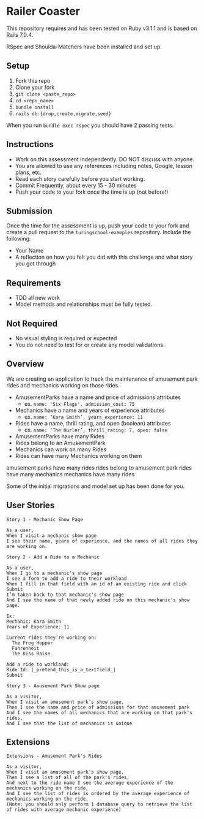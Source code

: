# Railer Coaster

This repository requires and has been tested on Ruby v3.1.1 and is based on Rails 7.0.4.

RSpec and Shoulda-Matchers have been installed and set up.

## Setup

1. Fork this repo
1. Clone your fork
1. `git clone <paste_repo>`
1. `cd <repo_name>`
1. `bundle install`
1. `rails db:{drop,create,migrate,seed}`

When you run `bundle exec rspec` you should have 2 passing tests.

## Instructions

* Work on this assessment independently. DO NOT discuss with anyone.
* You are allowed to use any references including notes, Google, lesson plans, etc.
* Read each story carefully before you start working.
* Commit Frequently, about every 15 - 30 minutes
* Push your code to your fork once the time is up (not before!)

## Submission

Once the time for the assessment is up, push your code to your fork and create a pull request to the `turingschool-examples` repository. Include the following:

* Your Name
* A reflection on how you felt you did with this challenge and what story you got through

## Requirements

* TDD all new work
* Model methods and relationships must be fully tested.

## Not Required

* No visual styling is required or expected
* You do not need to test for or create any model validations.

## Overview

We are creating an application to track the maintenance of amusement park rides and mechanics working on those rides.

* AmusementParks have a name and price of admissions attributes
  * ex. `name: 'Six Flags', admission_cost: 75`
* Mechanics have a name and years of experience attributes
  * ex. `name: ‘Kara Smith’, years_experience: 11`
* Rides have a name, thrill rating, and open (boolean) attributes
  * ex. `name: ‘The Hurler’, thrill_rating: 7, open: false`
* AmusementParks have many Rides
* Rides belong to an AmusementPark
* Mechanics can work on many Rides
* Rides can have many Mechanics working on them


amusement parks have many rides
rides belong to amusement park
rides have many mechanics
mechanics have many rides

Some of the initial migrations and model set up has been done for you.

## User Stories

```
Story 1 - Mechanic Show Page

As a user,
When I visit a mechanic show page
I see their name, years of experience, and the names of all rides they are working on.
```

```
Story 2 - Add a Ride to a Mechanic

As a user,
When I go to a mechanic's show page
I see a form to add a ride to their workload
When I fill in that field with an id of an existing ride and click Submit
I’m taken back to that mechanic's show page
And I see the name of that newly added ride on this mechanic's show page.

Ex:
Mechanic: Kara Smith
Years of Experience: 11

Current rides they’re working on:
  The Frog Hopper
  Fahrenheit
  The Kiss Raise

Add a ride to workload:
Ride Id: |_pretend_this_is_a_textfield_|
Submit
```

```
Story 3 - Amusement Park Show page

As a visitor,
When I visit an amusement park’s show page,
Then I see the name and price of admissions for that amusement park
And I see the names of all mechanics that are working on that park's rides,
And I see that the list of mechanics is unique
```

## Extensions

```
Extensions - Amusement Park's Rides

As a visitor,
When I visit an amusement park's show page,
Then I see a list of all of the park's rides,
And next to the ride name I see the average experience of the mechanics working on the ride,
And I see the list of rides is ordered by the average experience of mechanics working on the ride.
(Note: you should only perform 1 database query to retrieve the list of rides with average mechanic experience)
```

